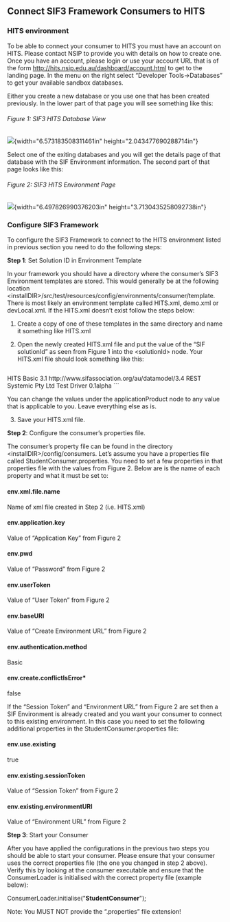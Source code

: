 Connect SIF3 Framework Consumers to HITS
----------------------------------------

### HITS environment

To be able to connect your consumer to HITS you must have an account on
HITS. Please contact NSIP to provide you with details on how to create
one. Once you have an account, please login or use your account URL that
is of the form <http://hits.nsip.edu.au/dashboard/account.html> to get
to the landing page. In the menu on the right select “Developer
Tools-&gt;Databases” to get your available sandbox databases.

Either you create a new database or you use one that has been created
previously. In the lower part of that page you will see something like
this:

###### Figure 1: SIF3 HITS Database View

![](media/image1.png){width="6.573183508311461in"
height="2.043477690288714in"}

Select one of the exiting databases and you will get the details page of
that database with the SIF Environment information. The second part of
that page looks like this:

###### Figure 2: SIF3 HITS Environment Page

![](media/image2.png){width="6.497826990376203in"
height="3.7130435258092738in"}

### Configure SIF3 Framework 

To configure the SIF3 Framework to connect to the HITS environment
listed in previous section you need to do the following steps:

**Step 1**: Set Solution ID in Environment Template

In your framework you should have a directory where the consumer’s SIF3
Environment templates are stored. This would generally be at the
following location
&lt;installDIR&gt;/src/test/resources/config/environments/consumer/template.
There is most likely an environment template called HITS.xml, demo.xml
or devLocal.xml. If the HITS.xml doesn’t exist follow the steps below:

1.  Create a copy of one of these templates in the same directory and
    name it something like HITS.xml

2.  Open the newly created HITS.xml file and put the value of the “SIF
    solutionId” as seen from Figure 1 into the &lt;solutionId&gt; node.
    Your HITS.xml file should look something like this:
    
    ```

   <environment xmlns="http://www.sifassociation.org/infrastructure/3.1">
  <solutionId>HITS</solutionId>
  <authenticationMethod>Basic</authenticationMethod>
  <instanceId/>
  <userToken/>
  <consumerName></consumerName>
  <applicationInfo>
    <applicationKey></applicationKey>
    <supportedInfrastructureVersion>3.1</supportedInfrastructureVersion>
  <dataModelNamespace>http://www.sifassociation.org/au/datamodel/3.4</dataModelNamespace>
    <transport>REST</transport>
    <applicationProduct>
      <vendorName>Systemic Pty Ltd</vendorName>
      <productName>Test Driver</productName>
      <productVersion>0.1alpha</productVersion>
    </applicationProduct>
  </applicationInfo>
</environment>
```

   You can change the values under the applicationProduct node to any value that is applicable to you. Leave everything else as      is.

3.  Save your HITS.xml file.

**Step 2**: Configure the consumer’s properties file.

The consumer’s property file can be found in the directory
&lt;installDIR&gt;/config/consumers. Let’s assume you have a properties
file called StudentConsumer.properties. You need to set a few properties
in that properties file with the values from Figure 2. Below are is the
name of each property and what it must be set to:

#### env.xml.file.name

Name of xml file created in Step 2 (i.e. HITS.xml)

#### env.application.key

Value of “Application Key” from Figure 2

#### env.pwd

Value of “Password” from Figure 2

#### env.userToken

Value of “User Token” from Figure 2

#### env.baseURI

Value of “Create Environment URL” from Figure 2

#### env.authentication.method

Basic

#### env.create.conflictIsError\*

false

If the “Session Token” and “Environment URL” from Figure 2 are set then
a SIF Environment is already created and you want your consumer to
connect to this existing environment. In this case you need to set the
following additional properties in the StudentConsumer.properties file:

#### env.use.existing

true

#### env.existing.sessionToken

Value of “Session Token” from Figure 2

#### env.existing.environmentURI

Value of “Environment URL” from Figure 2

**Step 3**: Start your Consumer

After you have applied the configurations in the previous two steps you
should be able to start your consumer. Please ensure that your consumer
uses the correct properties file (the one you changed in step 2 above).
Verify this by looking at the consumer executable and ensure that the
ConsumerLoader is initialised with the correct property file (example
below):

ConsumerLoader.initialise("**StudentConsumer**");

Note: You MUST NOT provide the “.properties” file extension!

#####

